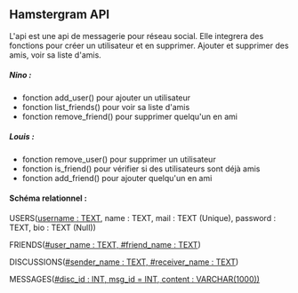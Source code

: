 ## Hamstergram API

L'api est une api de messagerie pour réseau social. 
Elle integrera des fonctions pour créer un utilisateur et en supprimer. 
Ajouter et supprimer des amis, voir sa liste d'amis.


##### Nino : 
- fonction add_user() pour ajouter un utilisateur
- fonction list_friends() pour voir sa liste d'amis
- fonction remove_friend() pour supprimer quelqu'un en ami

##### Louis :
- fonction remove_user() pour supprimer un utilisateur
- fonction is_friend() pour vérifier si des utilisateurs sont déjà amis
- fonction add_friend() pour ajouter quelqu'un en ami


#### Schéma relationnel :
USERS(<u>username : TEXT</u>, name : TEXT, mail : TEXT (Unique), password : TEXT, bio : TEXT (Null))

FRIENDS(<u>#user_name : TEXT, #friend_name : TEXT</u>)

DISCUSSIONS(<u>#sender_name : TEXT, #receiver_name : TEXT</u>)

MESSAGES(<u>#disc_id : INT, msg_id = INT<u>, content : VARCHAR(1000))
